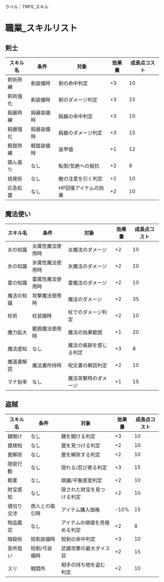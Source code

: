 ラベル：TRPG_スキル

# 職業_スキルリスト
## 剣士
| スキル名| 条件| 対象 | 効果量| 成長点コスト |
|---------|------|------|-------|------------|
| 剣術熟練 | 剣装備時 |剣の命中判定 | +3 | 10 |
| 剣術強化 | 剣装備時 | 剣のダメージ判定 | +3| 15 |
| 鈍器熟練 | 鈍器装備時 | 鈍器の命中判定 | +3 | 10 |
| 鈍器強化 | 鈍器装備時 | 鈍器のダメージ判定 | +3| 15 |
| 軽鎧熟練 | 軽鎧装備時 | 装甲値 | +1 | 12 |
| 踏ん張り | なし| 転倒/気絶への抵抗 | +2 | 8|
| 挑発術 | なし | 敵の注意を引く判定 | +2 | 10 |
| 応急処置 | なし | HP回復アイテムの効果 | +2 |10 |

## 魔法使い
| スキル名 | 条件| 対象 |効果量 | 成長点コスト|
|---------|------|------|-------|------------|
| 炎の知識 | 炎属性魔法使用時 | 炎魔法のダメージ| +2 | 10 |
| 氷の知識 | 氷属性魔法使用時 | 氷魔法のダメージ | +2 | 10 |
| 雷の知識 | 雷属性魔法使用時 | 雷魔法のダメージ| +2 | 10 |
| 魔法の知識 | 攻撃魔法使用時 | 魔法のダメージ| +2 | 35 |
| 杖術 | 杖装備時 | 杖でのダメージ判定 | +2 | 10 |
| 魔力拡大| 範囲魔法使用時 | 魔法の効果範囲 | +1 | 20 |
| 魔法感知| なし | 魔法の痕跡を感じる判定 |+3 | 8 |
| 魔道書解読 | 魔法書所持時 | 呪文書の解読判定 | +2 | 10 |
| マナ効率 | なし| 魔法攻撃時のダメージ | +1 | 15 |

## 盗賊
| スキル名| 条件 | 対象| 効果量 | 成長点コスト|
|---------|------|------|-------|------------|
| 鍵開け | なし | 鍵を開ける判定 | +3 |10 |
| 罠検知 | なし | 罠を見つける判定 | +2 | 10 |
| 罠解除 | なし | 罠を解除する判定| +2 | 10 |
| 隠密行動 | なし | 隠れる/忍び寄る判定 | +3 | 15 |
| 軽業 | なし | 跳躍/平衡感覚判定 | +2 | 10 |
| 財宝感知 |なし | 隠された財宝を見つける判定 | +2 | 10 |
| 値切り交渉 | 商人との取引時 | アイテム購入価格 | -10% | 15 |
| 物品鑑定 | なし | アイテムの価値を見極める判定 | +2 | 8 |
| 暗殺術 | 短剣装備時 | 短剣の命中判定 | +3 | 10 |
| 急所狙い |短剣/弓装備時| 武器攻撃の最大ダイス目 | +2 | 15 |
| スリ | 戦闘外 | 相手の持ち物を盗む判定 | +2 | 10 |
